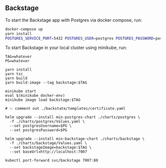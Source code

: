 ## Backstage

To start the Backstage app with Postgres via docker compose, run:

```sh
docker-compose up
yarn install
POSTGRES_SERVICE_PORT=5432 POSTGRES_USER=postgres POSTGRES_PASSWORD=postgres yarn dev
```

To start Backstage in your local cluster using minikube, run:

```
TAG=whatever
PG=whatever

yarn install
yarn tsc
yarn build
yarn build-image --tag backstage:$TAG

minikube start
eval $(minikube docker-env)
minikube image load backstage:$TAG

# 💥 comment out ./backstate/templates/certificate.yaml

helm upgrade --install min-postgres-chart ./charts/postgres \
  -f ./charts/postgres/Values.yaml \
  --set postgresUsername=$PG \
  --set postgresPassword=$PG

helm upgrade --install min-backstage-chart ./charts/backstage \
  -f ./charts/backstage/Values.yaml \
  --set backstageImage=backstage:$TAG \
  --set baseUrl=http://localhost:7007

kubectl port-forward svc/backstage 7007:80
```
